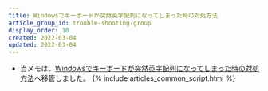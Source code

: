 ```yaml
---
title: Windowsでキーボードが突然英字配列になってしまった時の対処方法
article_group_id: trouble-shooting-group
display_order: 10
created: 2022-03-04
updated: 2022-03-04
---
```

- 当メモは、[Windowsでキーボードが突然英字配列になってしまった時の対処方法](https://thinktwice.tech/it/windows/what_to_do_when_the_keyboard_is_suddenly_alphabetized_in_windows/)へ移管しました。
{% include articles_common_script.html %}
